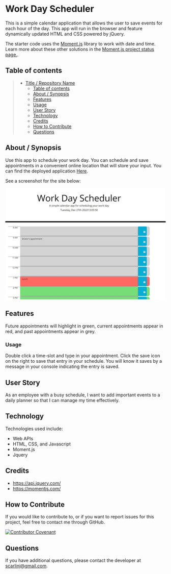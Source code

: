 # Work Day Scheduler

This is a simple calendar application that allows the user to save events for each hour of the day. This app will run in the browser and feature dynamically updated HTML and CSS powered by jQuery.

The starter code uses the [Moment.js](https://momentjs.com/) library to work with date and time. Learn more about these other solutions in the [Moment.js project status page.](https://momentjs.com/docs/#/-project-status/).

## Table of contents

> - [Title / Repository Name](#title--repository-name)
>   - [Table of contents](#table-of-contents)
>   - [About / Synopsis](#about--synopsis)
>   - [Features](#features)
>   - [Usage](#usage)
>   - [User Story](#user-story)
>   - [Technology](#technology)
>   - [Credits](#credits)
>   - [How to Contribute](#How--to--Contribute)
>   - [Questions](#questions)

## About / Synopsis

Use this app to schedule your work day.  You can schedule and save appointments in a convenient online location that will store your input.  You can find the deployed application [Here](https://scarlinj.github.io/Work_Day_Scheduler/).

See a screenshot for the site below:

![Image of the Workday Scheduler](./assets/images/Preview%20Image.JPG "Password Generator")

## Features

Future appointments will highlight in green, current appointments appear in red, and past appointments appear in grey.

### Usage

Double click a time-slot and type in your appointment.  Click the save icon on the right to save that entry in your schedule.  You will know it saves by a message in your console indicating the entry is saved.

## User Story

As an employee with a busy schedule, I want to add important events to a daily planner so that I can manage my time effectively.

## Technology

Technologies used include:
- Web APIs
- HTML, CSS, and Javascript
- Moment.js
- Jquery

## Credits

- https://api.jquery.com/
- https://momentjs.com/

## How to Contribute

If you would like to contribute to, or if you want to report issues for this project, feel free to contact me through GitHub.

[![Contributor Covenant](https://img.shields.io/badge/Contributor%20Covenant-2.1-4baaaa.svg)](code_of_conduct.md)

## Questions

If you have additional questions, please contact the developer at scarlinj@gmail.com.